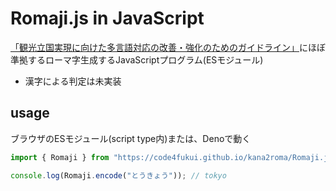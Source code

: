 # Romaji.js in JavaScript

[「観光立国実現に向けた多言語対応の改善・強化のためのガイドライン」](https://github.com/code4fukui/BaseRegistry/blob/main/%E8%A6%B3%E5%85%89%E7%AB%8B%E5%9B%BD%E5%AE%9F%E7%8F%BE%E3%81%AB%E5%90%91%E3%81%91%E3%81%9F%E5%A4%9A%E8%A8%80%E8%AA%9E%E5%AF%BE%E5%BF%9C%E3%81%AE%E6%94%B9%E5%96%84%E3%83%BB%E5%BC%B7%E5%8C%96%E3%81%AE%E3%81%9F%E3%82%81%E3%81%AE%E3%82%AC%E3%82%A4%E3%83%89%E3%83%A9%E3%82%A4%E3%83%B3.md)にほぼ準拠するローマ字生成するJavaScriptプログラム(ESモジュール)

- 漢字による判定は未実装

## usage

ブラウザのESモジュール(script type内)または、Denoで動く

```js
import { Romaji } from "https://code4fukui.github.io/kana2roma/Romaji.js";

console.log(Romaji.encode("とうきょう")); // tokyo
```


